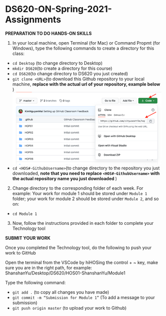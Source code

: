 # DS620-ON-Spring-2021-Assignments


<strong>PREPARATION TO DO HANDS-ON SKILLS</strong>

1. In your local machine, open Terminal (for Mac) or Command Propmt (for Windows), type the following commands to create a directory for this class: <br/>
- ```cd Desktop``` (to change directory to Desktop)<br/>
- ```mkdir DS620```(to create a directory for this course)<br/>
- ```cd DS620```(to change directory to DS620 you just created) </br>
- ```git clone <URL>```(to download this Github repository to your local machine, <strong> replace <URL> with the actual url of your repository, example below </strong>)<br/>
![Github URL](github-url.png) <br/>
- ```cd <HOS#-GithubUsername>```(to change directory to the repository you just downloaded, <strong> note that you need to replace ```<HOS#-GithubUsername>``` with the actual repository name you just downloaded </strong>) <br/>
  
2. Change directory to the corresponding folder of each week. For example: Your work for module 1 should be stored under ```Module 1``` folder; your work for module 2 should be stored under ```Module 2```, and so on:<br/>
- ```cd Module 1```<br/>

3. Now, follow the instructions provided in each folder to complete your Technology tool<br/>

<strong>SUBMIT YOUR WORK </strong>

Once you completed the Technology tool, do the following to push your work to GitHub <br/>

Open the terminal from the VSCode by hiHOSing the control + ~ key, make sure you are in the right path, for example:
ShanshanYu/Desktop/DS620/HOS01-ShanshanYu/Module1 <br/>

Type the following command: <br/>
- ```git add .``` (to copy all changes you have made)<br/>
- ```git commit -m “Submission for Module 1”``` (To add a message to your submission)<br/>
- ```git push origin master``` (to upload your work to Github) <br/>


